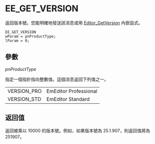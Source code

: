 # EE\_GET\_VERSION

返回版本號。您能明確地發送該消息或用 [Editor\_GetVersion](../macro/editor_getversion)
內嵌函式。

```
EE_GET_VERSION
wParam = pnProductType;
lParam = 0;
```

## 參數

_pnProductType_

指定一個指針指向整數值。這個消息返回下列值之一。

|     |     |
| --- | --- |
| VERSION\_PRO | EmEditor Professional |
| VERSION\_STD | EmEditor Standard |

## 返回值

返回被乘以 10000 的版本號。例如，如果版本號為 25.1.907，則返回值將為 251907。
